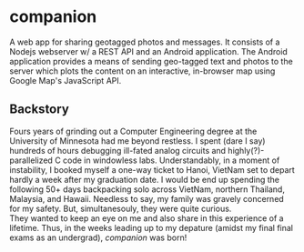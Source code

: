 # companion
A web app for sharing geotagged photos and messages.  It consists of a Nodejs webserver w/ a REST API and 
an Android application.  The Android application provides a means of sending geo-tagged text and photos to
the server which plots the content on an interactive, in-browser map using Google Map's JavaScript API.

## Backstory
Fours years of grinding out a Computer Engineering degree at the University of Minnesota had me beyond restless.
I spent (dare I say) hundreds of hours debugging ill-fated analog circuits and highly(?)-parallelized C code in windowless labs. 
Understandably, in a moment of instability, I booked myself a one-way ticket to Hanoi, VietNam set to depart hardly a week after my 
graduation date.  I would be end up spending the following 50+ days backpacking solo across VietNam, northern Thailand, 
Malaysia, and Hawaii.  Needless to say, my family was gravely concerned for my safety. But, simultanesouly, they were quite curious.  
They wanted to keep an eye on me and also share in this experience of a lifetime. Thus, in the weeks leading up to my 
depature (amidst my final final exams as an undergrad), *companion* was born! 
